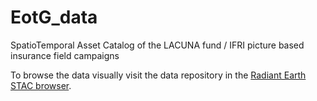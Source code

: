 # EotG_data

SpatioTemporal Asset Catalog of the LACUNA fund / IFRI picture based insurance field campaigns

To browse the data visually visit the data repository in the [Radiant Earth STAC browser](https://radiantearth.github.io/stac-browser/#/external/raw.githubusercontent.com/khufkens/EotG_data/main/release_v1/catalog.json).